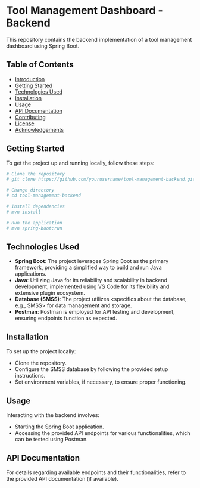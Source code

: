 # Tool Management Dashboard - Backend

This repository contains the backend implementation of a tool management dashboard using Spring Boot.

## Table of Contents

- [Introduction](#tool-management-dashboard---backend)
- [Getting Started](#getting-started)
- [Technologies Used](#technologies-used)
- [Installation](#installation)
- [Usage](#usage)
- [API Documentation](#api-documentation)
- [Contributing](#contributing)
- [License](#license)
- [Acknowledgements](#acknowledgements)

## Getting Started

To get the project up and running locally, follow these steps:

```bash
# Clone the repository
# git clone https://github.com/yourusername/tool-management-backend.git

# Change directory
# cd tool-management-backend

# Install dependencies
# mvn install

# Run the application
# mvn spring-boot:run
```
## Technologies Used

- **Spring Boot**: The project leverages Spring Boot as the primary framework, providing a simplified way to build and run Java applications.
- **Java**: Utilizing Java <version> for its reliability and scalability in backend development, implemented using VS Code for its flexibility and extensive plugin ecosystem.
- **Database (SMSS)**: The project utilizes <specifics about the database, e.g., SMSS> for data management and storage.
- **Postman**: Postman is employed for API testing and development, ensuring endpoints function as expected.

## Installation

To set up the project locally:
- Clone the repository.
- Configure the SMSS database by following the provided setup instructions.
- Set environment variables, if necessary, to ensure proper functioning.

## Usage

Interacting with the backend involves:
- Starting the Spring Boot application.
- Accessing the provided API endpoints for various functionalities, which can be tested using Postman.

## API Documentation

For details regarding available endpoints and their functionalities, refer to the provided API documentation (if available).

